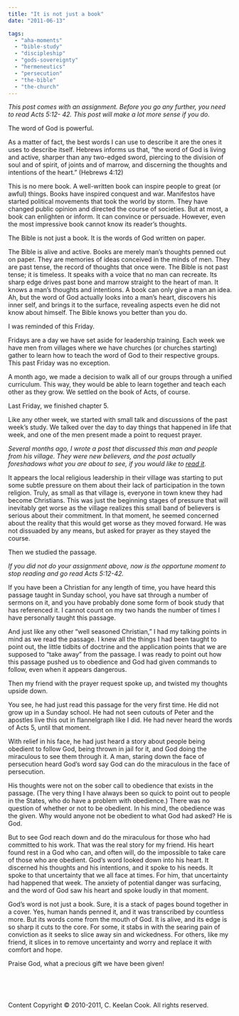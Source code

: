 ```yaml
---
title: "It is not just a book"
date: "2011-06-13"

tags: 
  - "aha-moments"
  - "bible-study"
  - "discipleship"
  - "gods-sovereignty"
  - "hermeneutics"
  - "persecution"
  - "the-bible"
  - "the-church"
---
```


_This post comes with an assignment. Before you go any further, you need to read Acts 5:12- 42. This post will make a lot more sense if you do._  

The word of God is powerful.

As a matter of fact, the best words I can use to describe it are the ones it uses to describe itself. Hebrews informs us that, “the word of God is living and active, sharper than any two-edged sword, piercing to the division of soul and of spirit, of joints and of marrow, and discerning the thoughts and intentions of the heart.” (Hebrews 4:12)

This is no mere book. A well-written book can inspire people to great (or awful) things. Books have inspired conquest and war. Manifestos have started political movements that took the world by storm. They have changed public opinion and directed the course of societies. But at most, a book can enlighten or inform. It can convince or persuade. However, even the most impressive book cannot know its reader’s thoughts.

The Bible is not just a book. It is the words of God written on paper.

The Bible is alive and active. Books are merely man’s thoughts penned out on paper. They are memories of ideas conceived in the minds of men. They are past tense, the record of thoughts that once were. The Bible is not past tense; it is timeless. It speaks with a voice that no man can recreate. Its sharp edge drives past bone and marrow straight to the heart of man. It knows a man’s thoughts and intentions. A book can only give a man an idea. Ah, but the word of God actually looks into a man’s heart, discovers his inner self, and brings it to the surface, revealing aspects even he did not know about himself. The Bible knows you better than you do.

I was reminded of this Friday.

Fridays are a day we have set aside for leadership training. Each week we have men from villages where we have churches (or churches starting) gather to learn how to teach the word of God to their respective groups. This past Friday was no exception.

A month ago, we made a decision to walk all of our groups through a unified curriculum. This way, they would be able to learn together and teach each other as they grow. We settled on the book of Acts, of course.

Last Friday, we finished chapter 5.

Like any other week, we started with small talk and discussions of the past week’s study. We talked over the day to day things that happened in life that week, and one of the men present made a point to request prayer.

_Several months ago, I wrote a post that discussed this man and people from his village. They were new believers, and the post actually foreshadows what you are about to see, if you would like to [read it](http://blog.keelancook.com/2011/03/the-lone-ranger-syndrome/ "The Lone Ranger syndrome")._

It appears the local religious leadership in their village was starting to put some subtle pressure on them about their lack of participation in the town religion. Truly, as small as that village is, everyone in town knew they had become Christians. This was just the beginning stages of pressure that will inevitably get worse as the village realizes this small band of believers is serious about their commitment. In that moment, he seemed concerned about the reality that this would get worse as they moved forward. He was not dissuaded by any means, but asked for prayer as they stayed the course.

Then we studied the passage.

_If you did not do your assignment above, now is the opportune moment to stop reading and go read Acts 5:12-42._

If you have been a Christian for any length of time, you have heard this passage taught in Sunday school, you have sat through a number of sermons on it, and you have probably done some form of book study that has referenced it. I cannot count on my two hands the number of times I have personally taught this passage.

And just like any other “well seasoned Christian,” I had my talking points in mind as we read the passage. I knew all the things I had been taught to point out, the little tidbits of doctrine and the application points that we are supposed to “take away” from the passage. I was ready to point out how this passage pushed us to obedience and God had given commands to follow, even when it appears dangerous.

Then my friend with the prayer request spoke up, and twisted my thoughts upside down.

You see, he had just read this passage for the very first time. He did not grow up in a Sunday school. He had not seen cutouts of Peter and the apostles live this out in flannelgraph like I did. He had never heard the words of Acts 5, until that moment.

With relief in his face, he had just heard a story about people being obedient to follow God, being thrown in jail for it, and God doing the miraculous to see them through it. A man, staring down the face of persecution heard God’s word say God can do the miraculous in the face of persecution.

His thoughts were not on the sober call to obedience that exists in the passage. (The very thing I have always been so quick to point out to people in the States, who do have a problem with obedience.) There was no question of whether or not to be obedient. In his mind, the obedience was the given. Why would anyone not be obedient to what God had asked? He is God.

But to see God reach down and do the miraculous for those who had committed to his work. That was the real story for my friend. His heart found rest in a God who can, and often will, do the impossible to take care of those who are obedient. God’s word looked down into his heart. It discerned his thoughts and his intentions, and it spoke to his needs. It spoke to that uncertainty that we all face at times. For him, that uncertainty had happened that week. The anxiety of potential danger was surfacing, and the word of God saw his heart and spoke loudly in that moment.

God’s word is not just a book. Sure, it is a stack of pages bound together in a cover. Yes, human hands penned it, and it was transcribed by countless more. But its words come from the mouth of God. It is alive, and its edge is so sharp it cuts to the core. For some, it stabs in with the searing pain of conviction as it seeks to slice away sin and wickedness. For others, like my friend, it slices in to remove uncertainty and worry and replace it with comfort and hope.

Praise God, what a precious gift we have been given!

 

 

Content Copyright © 2010-2011, C. Keelan Cook. All rights reserved.

